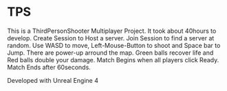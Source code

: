 # TPS
This is a ThirdPersonShooter Multiplayer Project. It took about 40hours to develop.
Create Session to Host a server. Join Session to find a server at random.
Use WASD to move, Left-Mouse-Button to shoot and Space bar to Jump.
There are power-up arround the map. Green balls recover life and Red balls double your damage.
Match Begins when all players click Ready.
Match Ends after 60seconds.

Developed with Unreal Engine 4
